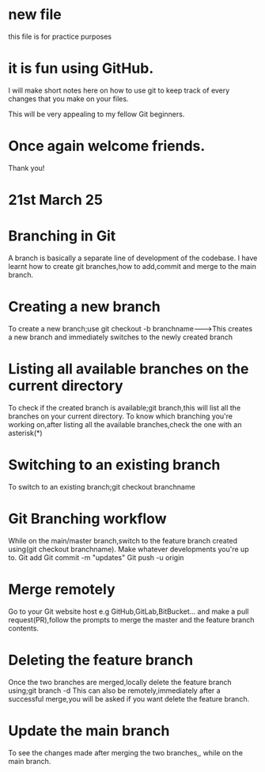 # new file
this file is for practice purposes
# it is fun using GitHub.
I will make short notes here on how to use git to keep track of every changes that you make on your files.


This will be very appealing to my fellow Git beginners.


# Once again welcome friends.


Thank you!

# 21st March 25
# Branching in Git
A branch is basically a separate line of development of the codebase.
I have learnt how to create git branches,how to add,commit and merge to the main branch.

# Creating a new branch
To create a new branch;use git checkout -b branchname--->This creates a new branch and immediately 
switches to the newly created branch
# Listing all available branches on the current directory
To check if the created branch is available;git branch,this will list all the branches on your current directory.
To know which branching you're working on,after listing all the available branches,check the one with an asterisk(*)
# Switching to an existing branch
To switch to an existing branch;git checkout branchname
# Git Branching workflow
While on the main/master branch,switch to the feature branch created using(git checkout branchname).
Make whatever developments you're up to.
Git add <filename>
Git commit -m "updates"
Git push -u origin <feature-branchname>

# Merge remotely
Go to your Git website host e.g GitHub,GitLab,BitBucket... and make a pull request(PR),follow the prompts to merge 
the master and the feature branch contents.

# Deleting the feature branch
Once the two branches are merged,locally delete the feature branch using;git branch -d <feature-branchname>
This can also be remotely,immediately after a successful merge,you will be asked if you want delete the feature branch.

# Update the main branch
To see the changes made after merging the two branches,<git pull>, while on the main branch.
